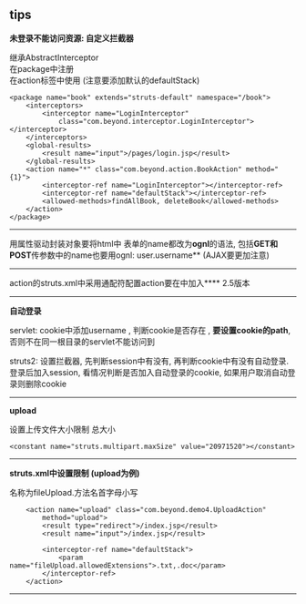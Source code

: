 ## tips ##

**未登录不能访问资源: 自定义拦截器**    

继承AbstractInterceptor   
在package中注册  
在action标签中使用 (注意要添加默认的defaultStack)  
 
    <package name="book" extends="struts-default" namespace="/book">
		<interceptors>
			<interceptor name="LoginInterceptor"
				class="com.beyond.interceptor.LoginInterceptor"></interceptor>
		</interceptors>
		<global-results>
			<result name="input">/pages/login.jsp</result>
		</global-results>
		<action name="*" class="com.beyond.action.BookAction" method="{1}">
			<interceptor-ref name="LoginInterceptor"></interceptor-ref>
			<interceptor-ref name="defaultStack"></interceptor-ref>
			<allowed-methods>findAllBook, deleteBook</allowed-methods>
		</action>
	</package>

---
用属性驱动封装对象要将html中 表单的name都改为**ognl**的语法, 包括**GET和POST**传参数中的name也要用ognl: user.username**  (AJAX要更加注意)

---
action的struts.xml中采用通配符配置action要在<action>中加入**<allowed-methods>**  2.5版本

---
**自动登录**  

servlet: cookie中添加username , 判断cookie是否存在 , **要设置cookie的path**, 否则不在同一根目录的servlet不能访问到

struts2: 设置拦截器, 先判断session中有没有, 再判断cookie中有没有自动登录. 登录后加入session, 看情况判断是否加入自动登录的cookie, 如果用户取消自动登录则删除cookie

---
**upload**  
	
设置上传文件大小限制  总大小

    <constant name="struts.multipart.maxSize" value="20971520"></constant>

---
**struts.xml中设置限制 (upload为例)**  

名称为fileUpload.方法名首字母小写

        <action name="upload" class="com.beyond.demo4.UploadAction"
			method="upload">
			<result type="redirect">/index.jsp</result>
			<result name="input">/index.jsp</result>
			
			<interceptor-ref name="defaultStack">
				<param name="fileUpload.allowedExtensions">.txt,.doc</param>
			</interceptor-ref>
		</action>


---
